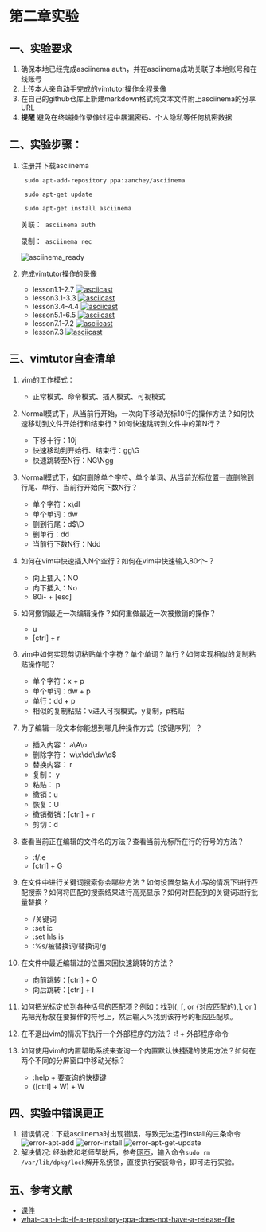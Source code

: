 # 第二章实验 #
## 一、实验要求 ##
1. 确保本地已经完成asciinema auth，并在asciinema成功关联了本地账号和在线账号
2. 上传本人亲自动手完成的vimtutor操作全程录像
3. 在自己的github仓库上新建markdown格式纯文本文件附上asciinema的分享URL
4.   **提醒** 避免在终端操作录像过程中暴漏密码、个人隐私等任何机密数据

## 二、实验步骤： ##

1. 注册并下载asciinema
   `````
    sudo apt-add-repository ppa:zanchey/asciinema

    sudo apt-get update

    sudo apt-get install asciinema

   `````````
    关联：`` asciinema auth``

    录制：`` asciinema rec``

    ![asciinema_ready](img/asciinema_ready_to_rec.png)
2. 完成vimtutor操作的录像
   + lesson1.1-2.7
    [![asciicast](https://asciinema.org/a/InJYhMm95ySeHRRFWtIU95hFf.svg)](https://asciinema.org/a/InJYhMm95ySeHRRFWtIU95hFf)
   + lesson3.1-3.3
    [![asciicast](https://asciinema.org/a/o5xPjdvCrcHsWVB9Rxvp6uMV7.svg)](https://asciinema.org/a/o5xPjdvCrcHsWVB9Rxvp6uMV7)
   + lesson3.4-4.4
    [![asciicast](https://asciinema.org/a/pknMcHa8tlLXmkftzDH4RujqI.svg)](https://asciinema.org/a/pknMcHa8tlLXmkftzDH4RujqI)
   + lesson5.1-6.5
    [![asciicast](https://asciinema.org/a/lB28OFrjWNOaxeZSmUDWCBTQy.svg)](https://asciinema.org/a/lB28OFrjWNOaxeZSmUDWCBTQy)
   + lesson7.1-7.2
    [![asciicast](https://asciinema.org/a/jPcVlAu9F1Q2xnVXMTHhss9D6.svg)](https://asciinema.org/a/jPcVlAu9F1Q2xnVXMTHhss9D6)
   + lesson7.3
    [![asciicast](https://asciinema.org/a/HGxgJHvB3OXF4gIungI5XAm4G.svg)](https://asciinema.org/a/HGxgJHvB3OXF4gIungI5XAm4G)

## 三、vimtutor自查清单 ##

1. vim的工作模式：
   
   - 正常模式、命令模式、插入模式、可视模式
1. Normal模式下，从当前行开始，一次向下移动光标10行的操作方法？如何快速移动到文件开始行和结束行？如何快速跳转到文件中的第N行？
   - 下移十行：10j
   - 快速移动到开始行、结束行：gg\G
   - 快速跳转至N行：NG\Ngg
2. Normal模式下，如何删除单个字符、单个单词、从当前光标位置一直删除到行尾、单行、当前行开始向下数N行？
   - 单个字符：x\dl
   - 单个单词：dw
   - 删到行尾：d$\D
   - 删单行：dd
   - 当前行下数N行：Ndd
3. 如何在vim中快速插入N个空行？如何在vim中快速输入80个-？
   - 向上插入：NO  
   - 向下插入：No  
   - 80i- + [esc]
4. 如何撤销最近一次编辑操作？如何重做最近一次被撤销的操作？
   - u
   - [ctrl] + r
5. vim中如何实现剪切粘贴单个字符？单个单词？单行？如何实现相似的复制粘贴操作呢？
   - 单个字符：x + p
   - 单个单词：dw + p
   - 单行：dd + p
   - 相似的复制粘贴：v进入可视模式，y复制，p粘贴
6. 为了编辑一段文本你能想到哪几种操作方式（按键序列）？
   - 插入内容： a\A\o
   - 删除字符： w\x\dd\dw\d$
   - 替换内容： r
   - 复制： y
   - 粘贴： p
   - 撤销：u
   - 恢复：U
   - 撤销撤销：[ctrl] + r
   - 剪切：d
7. 查看当前正在编辑的文件名的方法？查看当前光标所在行的行号的方法？
   - :f/:e
   - [ctrl] + G
8.  在文件中进行关键词搜索你会哪些方法？如何设置忽略大小写的情况下进行匹配搜索？如何将匹配的搜索结果进行高亮显示？如何对匹配到的关键词进行批量替换？
    - /关键词
    - :set ic
    - :set hls is
    - :%s/被替换词/替换词/g
9.  在文件中最近编辑过的位置来回快速跳转的方法？
    - 向前跳转：[ctrl] + O
    - 向后跳转：[ctrl] + I
10. 如何把光标定位到各种括号的匹配项？例如：找到(, [, or {对应匹配的),], or }
    先把光标放在要操作的符号上，然后输入%找到该符号的相应匹配项。
11. 在不退出vim的情况下执行一个外部程序的方法？
    :! + 外部程序命令
12. 如何使用vim的内置帮助系统来查询一个内置默认快捷键的使用方法？如何在两个不同的分屏窗口中移动光标？
    - :help + 要查询的快捷键
    - ([ctrl] + W) + W


## 四、实验中错误更正 ##
1. 错误情况：下载asciinema时出现错误，导致无法运行install的三条命令
   ![error-apt-add](img/sudoapt-add-repositoryppazanchey.png)
   ![error-install](img/installsaciinema.png)
   ![error-apt-get-update](img/aptgetupdate.png)
2. 解决情况: 经助教和老师帮助后，参考[网页](https://blog.csdn.net/qq_38019633/article/details/84024309)，输入命令``` sudo rm /var/lib/dpkg/lock ```解开系统锁，直接执行安装命令，即可进行实验。


## 五、参考文献 ##
- [课件](https://c4pr1c3.gitee.io/linuxsysadmin/chap0x02.exp.md.html#/1/3)
- [what-can-i-do-if-a-repository-ppa-does-not-have-a-release-file](https://askubuntu.com/questions/866901/what-can-i-do-if-a-repository-ppa-does-not-have-a-release-file)



